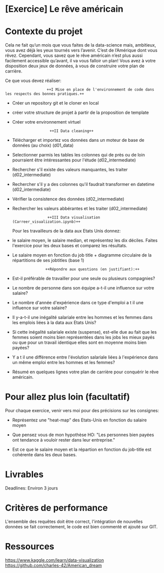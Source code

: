 # [Exercice] Le rêve américain

# Contexte du projet

Cela ne fait qu’un mois que vous faites de la data-science mais, ambitieux, vous avez déjà les yeux tournés vers l’avenir. C’est de l’Amérique dont vous rêvez. Cependant, vous savez que le rêve américain n’est plus aussi facilement accessible qu’avant, il va vous falloir un plan! Vous avez à votre disposition deux jeux de données, à vous de construire votre plan de carrière.

Ce que vous devez réaliser:

                       ++I Mise en place de l'environnement de code dans les respects des bonnes pratiques.++

* Créer un repository git et le cloner en local

* créer votre structure de projet à partir de la proposition de template

* Créer votre environnement virtuel
  
                       ++II Data cleaning++

* Télécharger et importez vos données dans un moteur de base de données (au choix) (d01_data)

* Selectionner parmis les tables les colonnes qui de près ou de loin pourraient être intéressantes pour l'étude (d02_intermediate)

* Rechercher s'il existe des valeurs manquantes, les traiter (d02_intermediate)

* Rechercher s'il y a des colonnes qu'il faudrait transformer en datetime (d02_intermediate)

* Vérifier la consistence des données (d02_intermediate)

* Rechercher les valeurs abbérantes et les traiter (d02_intermediate)

                      ++III Data visualisation (Carreer_visualization.ipynb)++

  Pour les travailleurs de la data aux Etats Unis donnez:

* le salaire moyen, le salaire median, et représentez les dix déciles. Faites l'exercice pour les deux bases et comparez les résultats.

* Le salaire moyen en fonction du job title + diagramme circulaire de la répartitions de ses jobtitles (base 1)

                     ++Répondre aux questions (en justifiant):++

* Est-il préférable de travailler pour une seule ou plusieurs compagnies?

* Le nombre de personne dans son équipe a-t-il une influence sur votre salaire?

* Le nombre d'année d'expérience dans ce type d'emploi a t il une influence sur votre salaire?

* Il y-a-t-il une inégalité salariale entre les hommes et les femmes dans les emplois liées à la data aux Etats Unis?

* Si cette inégalité salariale existe (suspense), est-elle due au fait que les femmes soient moins bien représentées dans les jobs les mieux payés ou que pour un travail identique elles sont en moyenne moins bien payées?

* Y a t il une différence entre l'évolution salariale liées à l'expérience dans un même emploi entre les hommes et les femmes?

* Résumé en quelques lignes votre plan de carrière pour conquérir le rêve américain.

# Pour allez plus loin (facultatif)

Pour chaque exercice, venir vers moi pour des précisions sur les consignes:

* Représentez une "heat-map" des Etats-Unis en fonction du salaire moyen

* Que pensez vous de mon hypothèse HO: "Les personnes bien payées ont tendance à vouloir rester dans leur entreprise."

* Est ce que le salaire moyen et la répartion en fonction du job-title est cohérente dans les deux bases.

# Livrables

Deadlines: Environ 3 jours

# Critères de performance

L'ensemble des requêtes doit être correct, l'intégration de nouvelles données se fait correctement, le code est bien commenté et ajouté sur GIT.



# Ressources 

https://www.kaggle.com/learn/data-visualization
https://github.com/charles-42/American_dream
